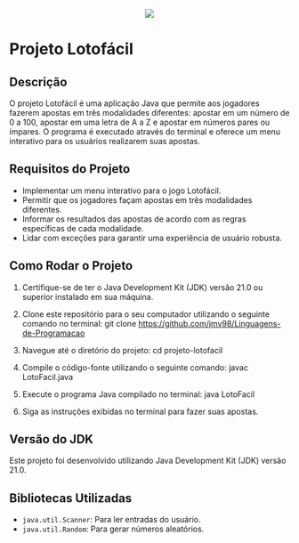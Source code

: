 <p align="center">
  <img src="https://github.com/jmv98/Linguagens-de-Programacao/assets/150188099/47651bc7-0839-4f07-b1dd-fde27783a82b">
</p>

# Projeto Lotofácil

## Descrição
O projeto Lotofácil é uma aplicação Java que permite aos jogadores fazerem apostas em três modalidades diferentes: apostar em um número de 0 a 100, apostar em uma letra de A a Z e apostar em números pares ou ímpares. O programa é executado através do terminal e oferece um menu interativo para os usuários realizarem suas apostas.

## Requisitos do Projeto
- Implementar um menu interativo para o jogo Lotofácil.
- Permitir que os jogadores façam apostas em três modalidades diferentes.
- Informar os resultados das apostas de acordo com as regras específicas de cada modalidade.
- Lidar com exceções para garantir uma experiência de usuário robusta.

## Como Rodar o Projeto
1. Certifique-se de ter o Java Development Kit (JDK) versão 21.0 ou superior instalado em sua máquina.
2. Clone este repositório para o seu computador utilizando o seguinte comando no terminal:
git clone https://github.com/jmv98/Linguagens-de-Programacao

3. Navegue até o diretório do projeto:
cd projeto-lotofacil

4. Compile o código-fonte utilizando o seguinte comando:
javac LotoFacil.java

5. Execute o programa Java compilado no terminal:
java LotoFacil

6. Siga as instruções exibidas no terminal para fazer suas apostas.

## Versão do JDK
Este projeto foi desenvolvido utilizando Java Development Kit (JDK) versão 21.0.

## Bibliotecas Utilizadas
- `java.util.Scanner`: Para ler entradas do usuário.
- `java.util.Random`: Para gerar números aleatórios.
